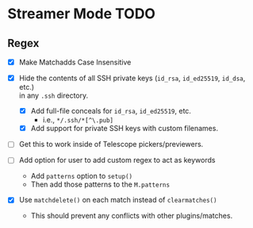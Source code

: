 # Streamer Mode TODO

## Regex
* [x] Make Matchadds Case Insensitive

* [x] Hide the contents of all SSH private keys (`id_rsa`, `id_ed25519`, `id_dsa`, etc.)  
  in any `.ssh` directory.  
    * [x] Add full-file conceals for `id_rsa`, `id_ed25519`, etc.
        * i.e., `*/.ssh/*[^\.pub]`
    * [x] Add support for private SSH keys with custom filenames.  

* [ ] Get this to work inside of Telescope pickers/previewers.


* [ ] Add option for user to add custom regex to act as keywords
    * Add `patterns` option to `setup()`
    * Then add those patterns to the `M.patterns`


* [x] Use `matchdelete()` on each match instead of `clearmatches()`
    * This should prevent any conflicts with other plugins/matches.


